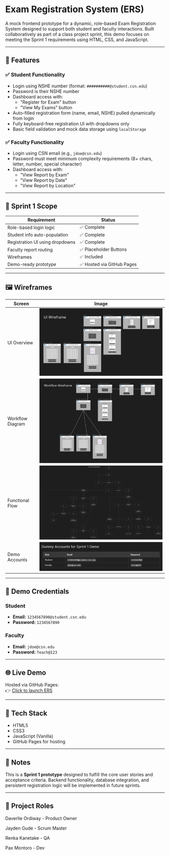# Exam Registration System (ERS)

A mock frontend prototype for a dynamic, role-based Exam Registration System designed to support both student and faculty interactions. Built collaboratively as part of a class project sprint, this demo focuses on meeting the Sprint 1 requirements using HTML, CSS, and JavaScript.

---

## 🚀 Features

### ✅ Student Functionality
- Login using NSHE number (format: `##########@student.csn.edu`)
- Password is their NSHE number
- Dashboard access with:
  - "Register for Exam" button
  - "View My Exams" button
- Auto-filled registration form (name, email, NSHE) pulled dynamically from login
- Fully keyboard-free registration UI with dropdowns only
- Basic field validation and mock data storage using `localStorage`

### ✅ Faculty Functionality
- Login using CSN email (e.g., `jdoe@csn.edu`)
- Password must meet minimum complexity requirements (8+ chars, letter, number, special character)
- Dashboard access with:
  - "View Report by Exam"
  - "View Report by Date"
  - "View Report by Location"

---

## 🎯 Sprint 1 Scope

| Requirement | Status |
|-------------|--------|
| Role-based login logic | ✅ Complete |
| Student info auto-population | ✅ Complete |
| Registration UI using dropdowns | ✅ Complete |
| Faculty report routing | ✅ Placeholder Buttons |
| Wireframes | ✅ Included |
| Demo-ready prototype | ✅ Hosted via GitHub Pages |

---

## 🖼️ Wireframes

| Screen | Image |
|--------|-------|
| UI Overview | ![UI Wireframe](Wireframes/UI%20Wireframe.png) |
| Workflow Diagram | ![Workflow Wireframe](Wireframes/Workflow%20Wireframe.png) |
| Functional Flow | ![Functional Wireframe](Wireframes/Functional%20Wireframe.png) |
| Demo Accounts | ![Dummy Accounts](Wireframes/Dummy%20Accounts%20for%20Sprint%201%20Demo.png) |


---

## 🧪 Demo Credentials

### Student
- **Email:** `1234567890@student.csn.edu`
- **Password:** `1234567890`

### Faculty
- **Email:** `jdoe@csn.edu`
- **Password:** `Teach@123`

---

## 🌐 Live Demo

Hosted via GitHub Pages:  
👉 [Click to launch ERS](https://quantumfungusbeetles.github.io/ExamRegistrationSystem/index.html)  

---

## 🧠 Tech Stack

- HTML5
- CSS3
- JavaScript (Vanilla)
- GitHub Pages for hosting

---

## 📌 Notes

This is a **Sprint 1 prototype** designed to fulfill the core user stories and acceptance criteria. Backend functionality, database integration, and persistent registration logic will be implemented in future sprints.

---

## 👑 Project Roles

Daverlie Ordiway - Product Owner

Jayden Gude - Scrum Master

Renka Kanetake - QA

Pax Montoro - Dev
